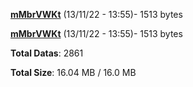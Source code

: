 [**mMbrVWKt**](/data/mMbrVWKt.txt) (13/11/22 - 13:55)- 1513 bytes

[**mMbrVWKt**](/data/mMbrVWKt.txt) (13/11/22 - 13:55)- 1513 bytes

**Total Datas**: 2861

**Total Size**: 16.04 MB / 16.0 MB